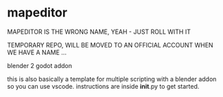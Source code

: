 # mapeditor

MAPEDITOR IS THE WRONG NAME, YEAH - JUST ROLL WITH IT

TEMPORARY REPO, WILL BE MOVED TO AN OFFICIAL ACCOUNT WHEN WE HAVE A NAME
...



blender 2 godot addon

this is also basically a template for multiple scripting with a blender addon so you can use vscode. instructions are inside __init__.py to get started.

